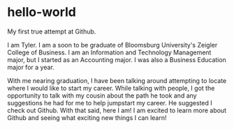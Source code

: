 # hello-world
My first true attempt at Github.

I am Tyler. I am a soon to be graduate of Bloomsburg University's Zeigler College of Business. I am an Information and Technology Management major, but I started as an Accounting major. I was also a Business Education major for a year.

With me nearing graduation, I have been talking around attempting to locate where I would like to start my career. While talking with people, I got the opportunity to talk with my cousin about the path he took and any suggestions he had for me to help jumpstart my career. He suggested I check out Github. With that said, here I am! I am excited to learn more about Github and seeing what exciting new things I can learn!
